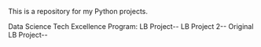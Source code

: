 This is a repository for my Python projects.

Data Science Tech Excellence Program:
LB Project--
LB Project 2--
Original LB Project--
